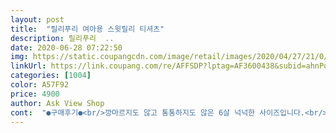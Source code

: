 ```yaml
---
layout: post 
title:  "릴리푸리 여아용 스윗릴리 티셔츠" 
description: 릴리푸리  ..
date: 2020-06-28 07:22:50 
img: https://static.coupangcdn.com/image/retail/images/2020/04/27/21/0/4a4d4b33-8bb4-4699-83bd-90b348cfcb82.jpg 
linkUrl: https://link.coupang.com/re/AFFSDP?lptag=AF3600438&subid=ahnPublicAsk&pageKey=1520082392&itemId=2608293863&vendorItemId=70599402708&traceid=V0-113-ef8bbe119828572c 
categories: [1004] 
color: A57F92 
price: 4900 
author: Ask View Shop 
cont:  "●구매후기●<br/>깡마르지도 않고 통통하지도 않은 6살 넉넉한 사이즈입니다.<br/><br/>삼품질 좋습니다.<br/><br/>예뻐요.<br/> 정사이즈임<br/>흐린 빨강이예요 ㅠ 사진에서처럼 선명한 색이 아니예요 ㅠ<br/>" 
---
```

